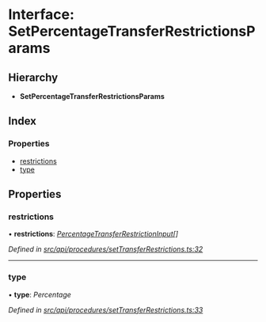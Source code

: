# Interface: SetPercentageTransferRestrictionsParams

## Hierarchy

* **SetPercentageTransferRestrictionsParams**

## Index

### Properties

* [restrictions](setpercentagetransferrestrictionsparams.md#restrictions)
* [type](setpercentagetransferrestrictionsparams.md#type)

## Properties

###  restrictions

• **restrictions**: *[PercentageTransferRestrictionInput](percentagetransferrestrictioninput.md)[]*

*Defined in [src/api/procedures/setTransferRestrictions.ts:32](https://github.com/PolymathNetwork/polymesh-sdk/blob/a0872cf4/src/api/procedures/setTransferRestrictions.ts#L32)*

___

###  type

• **type**: *Percentage*

*Defined in [src/api/procedures/setTransferRestrictions.ts:33](https://github.com/PolymathNetwork/polymesh-sdk/blob/a0872cf4/src/api/procedures/setTransferRestrictions.ts#L33)*
